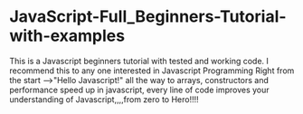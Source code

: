 # JavaScript-Full_Beginners-Tutorial-with-examples
This is a Javascript beginners tutorial with tested and working code. I recommend this to any one interested in Javascript Programming
Right from the start -->"Hello Javascript!" all the way to arrays, constructors and performance speed up in javascript, every line of code 
improves your understanding of Javascript,,,,from zero to Hero!!!!
